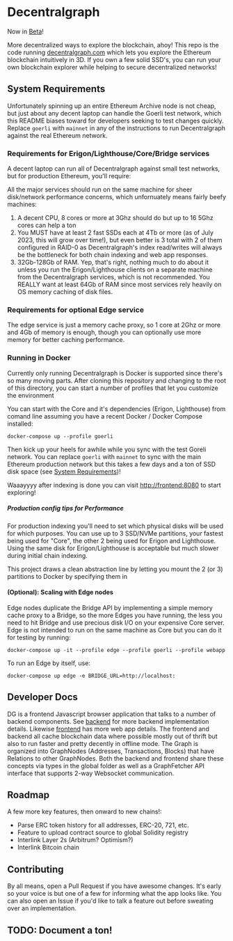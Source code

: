 # Decentralgraph

Now in [Beta](https://decentralgraph.com)!

More decentralized ways to explore the blockchain, ahoy!  This repo is the code running [decentralgraph.com](https://decentralgraph.com) which lets you explore the Ethereum blockchain intuitively in 3D.  If you own a few solid SSD's, you can run your own blockchain explorer while helping to secure decentralized networks!

## System Requirements

Unfortunately spinning up an entire Ethereum Archive node is not cheap, but just about any decent laptop can handle the Goerli test network, which this README biases toward for developers seeking to test changes quickly.  Replace `goerli` with `mainnet` in any of the instructions to run Decentralgraph against the real Ethereum network.

### Requirements for Erigon/Lighthouse/Core/Bridge services

A decent laptop can run all of Decentralgraph against small test networks, but for production Ethereum, you'll require:

All the major services should run on the same machine for sheer disk/network performance concerns, which unfornuately means fairly beefy machines:

1. A decent CPU, 8 cores or more at 3Ghz should do but up to 16 5Ghz cores can help a ton
2. You MUST have at least 2 fast SSDs each at 4Tb or more (as of July 2023, this will grow over time!), but even better is 3 total with 2 of them configured in RAID-0 as Decentralgraph's index read/writes will always be the bottleneck for both chain indexing and web app responses.
3. 32Gb-128Gb of RAM.  Yep, that's right, nothing much to do about it unless you run the Erigon/Lighthouse clients on a separate machine from the Decentralgraph services, which is not recommended.  You REALLY want at least 64Gb of RAM since most services rely heavily on OS memory caching of disk files.

### Requirements for optional Edge service

The edge service is just a memory cache proxy, so 1 core at 2Ghz or more and 4Gb of memory is enough, though you can optionally use more memory for better caching performance.

### Running in Docker

Currently only running Decentralgraph is Docker is supported since there's so many moving parts.  After cloning this repository and changing to the root of this directory, you can start a number of profiles that let you customize the environment

You can start with the Core and it's dependencies (Erigon, Lighthouse) from comand line assuming you have a recent Docker / Docker Compose installed:

`docker-compose up --profile goerli`

Then kick up your heels for awhile while you sync with the test Goreli network.  You can replace `goerli` with `mainnet` to sync with the main Ethereum production network but this takes a few days and a ton of SSD disk space (see [System Requirements](#system-requirements))!

Waaayyyy after indexing is done you can visit [http://frontend:8080](http://frontend:8080) to start exploring!

##### Production config tips for Performance

For production indexing you'll need to set which physical disks will be used for which purposes.  You can use up to 3 SSD/NVMe partitions, your fastest being used for "Core", the other 2 being used for Erigon and Lighthouse.  Using the same disk for Erigon/Lighthouse is acceptable but much slower during initial chain indexing.

This project draws a clean abstraction line by letting you mount the 2 (or 3) partitions to Docker by specifying them in 


#### (Optional): Scaling with Edge nodes

Edge nodes duplicate the Bridge API by implementing a simple memory cache proxy to a Bridge, so the more Edges you have running, the less you need to hit Bridge and use precious disk I/O on your expensive Core server.  Edge is not intended to run on the same machine as Core but you can do it for testing by running:


`docker-compose up -it --profile edge --profile goerli --profile webapp`

To run an Edge by itself, use:

`docker-compose up edge -e BRIDGE_URL=http://localhost:`

## Developer Docs

DG is a frontend Javascript browser application that talks to a number of backend components.  See [backend](backend/README.md) for more backend implementation details.  Likewise [frontend](frontend/README.md) has more web app details.  The frontend and backend all cache blockchain data where possible mostly out of thrift but also to run faster and pretty decently in offline mode.  The Graph is organized into GraphNodes (Addresses, Transactions, Blocks) that have Relations to other GraphNodes.  Both the backend and frontend share these concepts via types in the global folder as well as a GraphFetcher API interface that supports 2-way Websocket communication.

## Roadmap

A few more key features, then onward to new chains!:

- Parse ERC token history for all addresses, ERC-20, 721, etc.
- Feature to upload contract source to global Solidity registry
- Interlink Layer 2s (Arbitrum? Optimism?)
- Interlink Bitcoin chain

## Contributing

By all means, open a Pull Request if you have awesome changes.  It's early so your voice is but one of a few for informing what the app looks like.  You can also open an Issue if you'd like to talk a feature out before sweating over an implementation.

## TODO: Document a ton!

